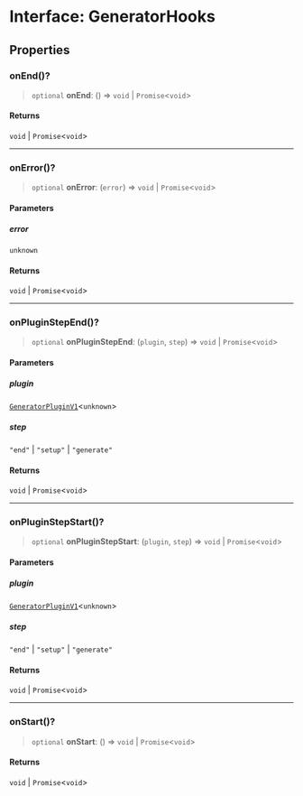 # Interface: GeneratorHooks

## Properties

### onEnd()?

> `optional` **onEnd**: () => `void` \| `Promise`\<`void`\>

#### Returns

`void` \| `Promise`\<`void`\>

---

### onError()?

> `optional` **onError**: (`error`) => `void` \| `Promise`\<`void`\>

#### Parameters

##### error

`unknown`

#### Returns

`void` \| `Promise`\<`void`\>

---

### onPluginStepEnd()?

> `optional` **onPluginStepEnd**: (`plugin`, `step`) => `void` \| `Promise`\<`void`\>

#### Parameters

##### plugin

[`GeneratorPluginV1`](GeneratorPluginV1.md)\<`unknown`\>

##### step

`"end"` | `"setup"` | `"generate"`

#### Returns

`void` \| `Promise`\<`void`\>

---

### onPluginStepStart()?

> `optional` **onPluginStepStart**: (`plugin`, `step`) => `void` \| `Promise`\<`void`\>

#### Parameters

##### plugin

[`GeneratorPluginV1`](GeneratorPluginV1.md)\<`unknown`\>

##### step

`"end"` | `"setup"` | `"generate"`

#### Returns

`void` \| `Promise`\<`void`\>

---

### onStart()?

> `optional` **onStart**: () => `void` \| `Promise`\<`void`\>

#### Returns

`void` \| `Promise`\<`void`\>
